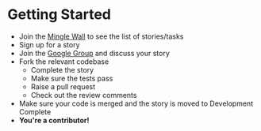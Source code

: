 # Getting Started

* Join the [Mingle Wall](http://rapidftr.mingle.thoughtworks.com/) to see the list of stories/tasks
* Sign up for a story
* Join the [Google Group](http://groups.google.com/group/rapidftr) and discuss your story
* Fork the relevant codebase
  * Complete the story
  * Make sure the tests pass
  * Raise a pull request
  * Check out the review comments
* Make sure your code is merged and the story is moved to Development Complete
* **You're a contributor!**
